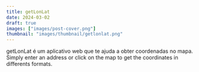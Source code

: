 ```yaml
---
title: getLonLat
date: 2024-03-02
draft: true
images: ["images/post-cover.png"]
thumbnail: "images/thumbnail/getlonlat.png"
---
```


getLonLat é um aplicativo web que te ajuda a obter coordenadas no mapa. Simply enter an address or click on the map to get the coordinates in differents formats.